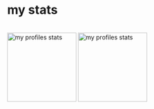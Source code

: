 <h1>my stats</h1>
<br/>
<img height="160" alt="my profiles stats" src="https://github-readme-stats.vercel.app/api?username=a1e872e9&show_icons=true&show_owner=true&title_color=ffffff&icon_color=ee0000&bg_color=151515&border_color=3c3f42&text_color=ffffff"/>
<img height="160" alt="my profiles stats" src="https://github-readme-stats.vercel.app/api/top-langs?username=a1e872e9&show_icons=true&show_owner=true&langs_count=10&layout=compact&title_color=ffffff&icon_color=ee0000&bg_color=151515&border_color=3c3f42&text_color=ffffff"/>
